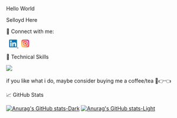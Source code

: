 Hello World

Selloyd Here

🤝 Connect with me:
<div id="header" align="left"> &nbsp;
  <a href="https://www.linkedin.com/in/selloyd-fernandes-6b24811aa/">
    <img align=”left” 
         src="https://raw.githubusercontent.com/selloydspring/selloydspring/main/images/linkedin.svg" 
         width="21px" height="21px"/>
  </a>&nbsp;
  <a href="https://www.instagram.com/selloydfernandes/?hl=en-gb">
    <img align=”left”
         src="https://raw.githubusercontent.com/selloydspring/selloydspring/main/images/Instagram.svg" 
         width="21px" height="21px"/>
  </a>
</div>



💼 Technical Skills

![](https://img.shields.io/badge/Code-.net-informational?style=flat&logo=.net&color=#512BD4)


if you like what i do, maybe consider buying me a coffee/tea 🥺👉👈

📈 GitHub Stats

[![Anurag's GitHub stats-Dark](https://github-readme-stats.vercel.app/api?username=selloydspring&show_icons=true&theme=dark#gh-dark-mode-only)](https://github.com/anuraghazra/github-readme-stats#gh-dark-mode-only)
[![Anurag's GitHub stats-Light](https://github-readme-stats.vercel.app/api?username=selloydspring&show_icons=true&theme=default#gh-light-mode-only)](https://github.com/anuraghazra/github-readme-stats#gh-light-mode-only)

<!---
selloydspring/selloydspring is a ✨ special ✨ repository because its `README.md` (this file) appears on your GitHub profile.
You can click the Preview link to take a look at your changes.
--->
